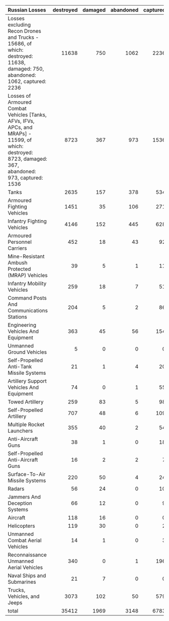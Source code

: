 | Russian Losses                                                                                                                                           |   destroyed |   damaged |   abandoned |   captured |   total |
|:---------------------------------------------------------------------------------------------------------------------------------------------------------|------------:|----------:|------------:|-----------:|--------:|
| Losses excluding Recon Drones and Trucks - 15686, of which: destroyed: 11638, damaged: 750, abandoned: 1062, captured: 2236                              |       11638 |       750 |        1062 |       2236 |   15686 |
| Losses of Armoured Combat Vehicles [Tanks, AFVs, IFVs, APCs, and MRAPs] - 11599, of which: destroyed: 8723, damaged: 367, abandoned: 973, captured: 1536 |        8723 |       367 |         973 |       1536 |   11599 |
| Tanks                                                                                                                                                    |        2635 |       157 |         378 |        534 |    3704 |
| Armoured Fighting Vehicles                                                                                                                               |        1451 |        35 |         106 |        271 |    1863 |
| Infantry Fighting Vehicles                                                                                                                               |        4146 |       152 |         445 |        628 |    5371 |
| Armoured Personnel Carriers                                                                                                                              |         452 |        18 |          43 |         92 |     605 |
| Mine-Resistant Ambush Protected  (MRAP) Vehicles                                                                                                         |          39 |         5 |           1 |         11 |      56 |
| Infantry Mobility Vehicles                                                                                                                               |         259 |        18 |           7 |         51 |     335 |
| Command Posts And Communications Stations                                                                                                                |         204 |         5 |           2 |         86 |     297 |
| Engineering Vehicles And Equipment                                                                                                                       |         363 |        45 |          56 |        154 |     618 |
| Unmanned Ground Vehicles                                                                                                                                 |           5 |         0 |           0 |          0 |       5 |
| Self-Propelled Anti-Tank Missile Systems                                                                                                                 |          21 |         1 |           4 |         20 |      46 |
| Artillery Support Vehicles And Equipment                                                                                                                 |          74 |         0 |           1 |         55 |     130 |
| Towed Artillery                                                                                                                                          |         259 |        83 |           5 |         98 |     445 |
| Self-Propelled Artillery                                                                                                                                 |         707 |        48 |           6 |        109 |     870 |
| Multiple Rocket Launchers                                                                                                                                |         355 |        40 |           2 |         54 |     451 |
| Anti-Aircraft Guns                                                                                                                                       |          38 |         1 |           0 |         18 |      57 |
| Self-Propelled Anti-Aircraft Guns                                                                                                                        |          16 |         2 |           2 |          7 |      27 |
| Surface-To-Air Missile Systems                                                                                                                           |         220 |        50 |           4 |         24 |     298 |
| Radars                                                                                                                                                   |          56 |        24 |           0 |         10 |      90 |
| Jammers And Deception Systems                                                                                                                            |          66 |        12 |           0 |          9 |      87 |
| Aircraft                                                                                                                                                 |         118 |        16 |           0 |          0 |     134 |
| Helicopters                                                                                                                                              |         119 |        30 |           0 |          2 |     151 |
| Unmanned Combat Aerial Vehicles                                                                                                                          |          14 |         1 |           0 |          3 |      18 |
| Reconnaissance Unmanned Aerial Vehicles                                                                                                                  |         340 |         0 |           1 |        196 |     537 |
| Naval Ships and Submarines                                                                                                                               |          21 |         7 |           0 |          0 |      28 |
| Trucks, Vehicles, and Jeeps                                                                                                                              |        3073 |       102 |          50 |        579 |    3804 |
| total                                                                                                                                                    |       35412 |      1969 |        3148 |       6783 |   47312 |